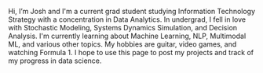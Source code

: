 Hi, I’m Josh and I'm a current grad student studying Information Technology Strategy with a concentration in Data Analytics. In undergrad, 
I fell in love with Stochastic Modeling, Systems Dynamics Simulation, and Decision Analysis. I'm currently learning about Machine Learning, 
NLP, Multimodal ML, and various other topics. My hobbies are guitar, video games, and watching Formula 1. I hope to use this page to post my projects
and track of my progress in data science.

<!---
joshnatwilliams/joshnatwilliams is a ✨ special ✨ repository because its `README.md` (this file) appears on your GitHub profile.
You can click the Preview link to take a look at your changes.
--->
